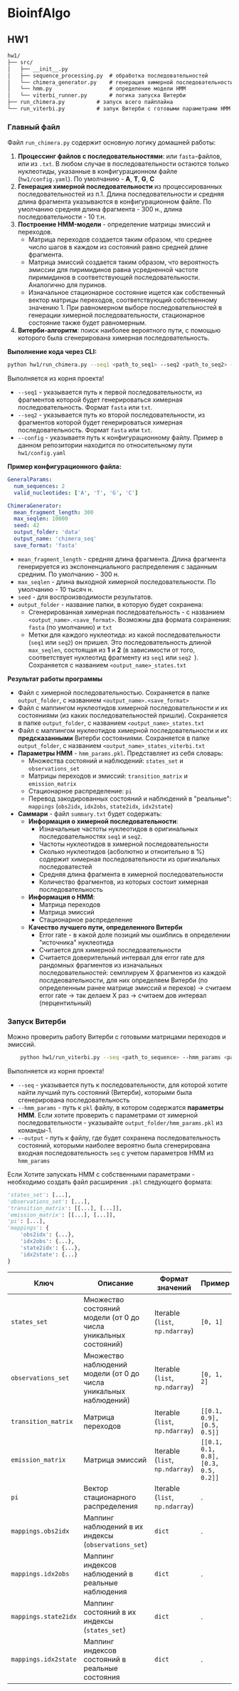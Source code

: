 # BioinfAlgo

## HW1
```markdown
hw1/
├── src/
│   ├── __init__.py
│   ├── sequence_processing.py  # обработка последовательностей
│   └── chimera_generator.py    # генерация химерной последовательности
│   └── hmm.py                  # определение модели HMM
│   └── viterbi_runner.py       # логика запуска Витерби
├── run_chimera.py          # запуск всего пайплайна 
└── run_viterbi.py          # запук Витерби с готовыми параметрами HMM
```

### Главный файл
Файл `run_chimera.py` содержит основную логику домашней работы:
1. **Процессинг файлов с последовательностями**: или `fasta`-файлов, или из `.txt`. В любом случае в последовательности остаются только нуклеотиды, указанные в конфигурационном файле (`hw1/config.yaml`). По умолчанию - **A**, **T**, **G**, **C**
2. **Генерация химерной последовательности** из процессированных последовательностей из п.1. Длина последовательности и средняя длина фрагмента указываются в конфигурационном файле. По умолчанию средняя длина фрагмента - 300 н., длина последовательности - 10 т.н.
3. **Построение HMM-модели** - определение матрицы эмиссий и переходов. 
    - Матрица переходов создается таким образом, что среднее число шагов в каждом из состояний равно средней длине фрагмента. 
    - Матрица эмиссий создается таким образом, что вероятность эмиссии для пиримидинов равна усредненной частоте пиримидинов в соответствующей последовательности. Аналогично для пуринов.
    - Изначальное стационарное состояние ищется как собственный вектор матрицы переходов, соответствующий собственному значению 1. При равномерном выборе последовательностей в генерации химерной последовательности, стационарное состояние также будет равномерным.
4. **Витерби-алгоритм**: поиск наиболее вероятного пути, с помощью которого была сгенерирована химерная последовательность. 

**Выполнение кода через CLI:**
```bash
python hw1/run_chimera.py --seq1 <path_to_seq1> --seq2 <path_to_seq2> --config <path_to_config>
```

Выполняется из корня проекта!
- `--seq1` - указывается путь к первой последовательности, из фрагментов которой будет генерироваться химерная последовательность. Формат `fasta` или `txt`.
- `--seq2` - указывается путь ко второй последовательности, из фрагментов которой будет генерироваться химерная последовательность. Формат `fasta` или `txt`.
- `--config` - указываетя путь к конфигурационному файлу. Пример в данном репозитории находится по относительному пути `hw1/config.yaml`


**Пример конфигурационного файла:**

```yaml
GeneralParams:
  num_sequences: 2
  valid_nucleotides: ['A', 'T', 'G', 'C']

ChimeraGenerator:
  mean_fragment_length: 300
  max_seqlen: 10000
  seed: 42
  output_folder: 'data'
  output_name: 'chimera_seq'
  save_format: 'fasta'
```
- `mean_fragment_length` - средняя длина фрагмента. Длина фрагмента генерируется из экспоненциального распределения с заданным средним. По умолчанию - 300 н.
- `max_seqlen` - длина выходной химерной последовательности. По умолчанию - 10 тысяч н.
- `seed` - для воспроизводимости результатов. 
- `output_folder` - название папки, в которую будет сохранена:
    - Сгенерированная химерная последовательность - с названием `<output_name>.<save_format>`. Возможны два формата сохранения: `fasta` (по умолчанию) и `txt`
    - Метки для каждого нуклеотида: из какой последовательности (`seq1` или `seq2`) он пришел. Это последовательность длиной `max_seqlen`, состоящая из **1** и **2** (в зависимости от того, соответствует нуклеотид фрагменту из `seq1` или `seq2 `). Сохраняется с названием `<output_name>_states.txt`

**Результат работы программы**
- Файл с химерной последовательностью. Сохраняется в папке `output_folder`, с названием `<output_name>.<save_format>`
- Файл с маппингом нуклеотидов химерной последовательности и их состояниями (из каких последовательностей пришли). Сохраняется в папке `output_folder`, с названием `<output_name>_states.txt`
- Файл с маппингом нуклеотидов химерной последовательности и их **предсказанными** Витерби состояниями. Сохраняется в папке `output_folder`, с названием `<output_name>_states_viterbi.txt`
- **Параметры HMM** - `hmm_params.pkl`. Представляет из себя словарь:
    - Множества состояний и наблюдений: `states_set` и `observations_set`
    - Матрицы переходов и эмиссий: `transition_matrix` и `emission_matrix`
    - Стационарное распределение: `pi`
    - Перевод закодированных состояний и наблюдений в "реальные": `mappings` (`obs2idx`, `idx2obs`, `state2idx`, `idx2state`)
- **Саммари** - файл `summary.txt` будет содержать:
    - **Информация о химерной последовательности**:
        - Изначальные частоты нуклеотидов в оригинальных последовательностях `seq1` и `seq2`. 
        - Частоты нуклеотидов в химерной последовательности
        - Сколько нуклеотидов (асболютно и отноительно в %) содержит химерная последовательности из оригинальных последоватестей
        - Средняя длина фрагмента в химерной последовательности
        - Количество фрагментов, из которых состоит химерная последовательность
    - **Информация о HMM**:
        - Матрица переходов
        - Матрица эмиссий
        - Стационарное распределение
    - **Качество лучшего пути, определенного Витерби**
        - Error rate - в какой доле позиций мы ошиблись в определении "источника" нуклеотида
        - Считается для химерной последовательности
        - Считается доверительный интервал для error rate для рандомных фрагментов из изначальных последовательностей: семплируем X фрагментов из каждой послдеовательности, для них определяем Витерби (по определенным ранее матрице эмиссий и перехов) -> считаем error rate -> так делаем X раз -> считаем дов интервал (перцентильный)


### Запуск Витерби
Можно проверить работу Витерби с готовыми матрицами переходов и эмиссий.
```bash
    python hw1/run_viterbi.py --seq <path_to_sequence> --hmm_params <path_to_hmm_params> --output <savepath_predited_states>
```
Выполняется из корня проекта!
- `--seq` - указывается путь к последовательности, для которой хотите найти лучший путь состояний (Витерби), которыми была сгенерирована последовательность
- `--hmm_params` - путь к `pkl` файлу, в котором содержатся **параметры** **HMM**. Если хотите проверить с параметрами от химерной последовательности - указывайте `output_folder/hmm_params.pkl` из команды-1.
- `--output` - путь к файлу, где будет сохранена последовательность состояний, которыми наиболее вероятно была сгенерирована входная последовательность `seq` с учетом параметров HMM из `hmm_params`

Если Хотите запускать HMM с собственными параметрами - необходимо создать файл расширения `.pkl` следующего формата:

```python
'states_set': [...],
'observations_set': [...],
'transition_matrix': [[...], [...]],
'emission_matrix': [[...], [...]],
'pi': [...],
'mappings': {
    'obs2idx': {...},
    'idx2obs': {...},
    'state2idx': {...},
    'idx2state': {...}
}
```


| Ключ | Описание | Формат значений | Пример | 
| ---- | -------- | --------------- | ------ | 
| `states_set` | Множество состояний модели (от 0 до числа уникальных состояний) | Iterable (`list`, `np.ndarray`) | `[0, 1]` | 
| `observations_set` | Множество наблюдений модели (от 0 до числа уникальных наблюдений) | Iterable (`list`, `np.ndarray`)  | `[0, 1, 2]` | 
| `transition_matrix` | Матрица переходов | Iterable (`list`, `np.ndarray`)  | `[[0.1, 0.9], [0.5, 0.5]]` | 
| `emission_matrix` | Матрица эмиссий | Iterable (`list`, `np.ndarray`)  | `[[0.1, 0.1, 0.8], [0.3, 0.5, 0.2]]` | 
| `pi` | Вектор стационарного распределения | Iterable (`list`, `np.ndarray`)  | . | 
| `mappings.obs2idx` | Маппинг наблюдений в их индексы (`observations_set`) | `dict` | . | 
| `mappings.idx2obs` | Маппинг индексов наблюдений в реальные наблюдения | `dict` | . | 
| `mappings.state2idx` | Маппинг состояний в их индексы (`states_set`) | `dict` | . | 
| `mappings.idx2state` | Маппинг индексов состояний в реальные состояния | `dict` | . | 

